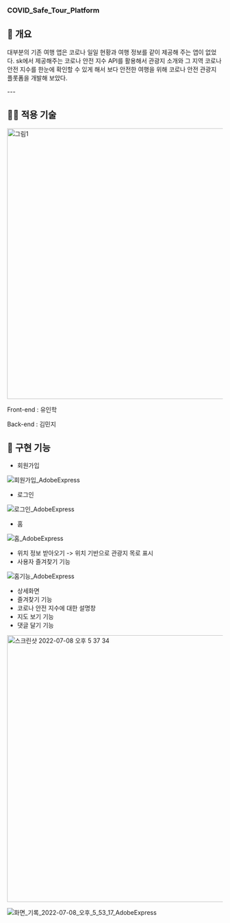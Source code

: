 ### COVID_Safe_Tour_Platform

<h2>🚌 개요</h2>
<p>
 대부분의 기존 여행 앱은 코로나 일일 현황과 여행 정보를 같이 제공해 주는 앱이 없었다.
 sk에서 제공해주는 코로나 안전 지수 API를 활용해서 관광지 소개와 그 지역 코로나 안전 지수를 한눈에 확인할 수 있게 해서 보다 안전한 여행을 위해 코로나 안전 관광지 플롯폼을 개발해 보았다.
</p>
---

<h2>👨‍💻 적용 기술</h2>

<img width="630" alt="그림1" src="https://user-images.githubusercontent.com/57799598/177943969-10e843b5-3559-45cf-9354-1b7c65465001.png">

Front-end : 유인학

Back-end : 김민지
 
<h2>🚀 구현 기능</h2>

- 회원가입

![회원가입_AdobeExpress](https://user-images.githubusercontent.com/57799598/177950875-09221879-42ad-41de-af39-4db9056793a8.gif)

- 로그인

![로그인_AdobeExpress](https://user-images.githubusercontent.com/57799598/177950982-80e5c3f5-40db-405c-955c-b3cb4a8bb671.gif)

- 홈

![홈_AdobeExpress](https://user-images.githubusercontent.com/57799598/177951141-7cda0b24-d8df-4e21-90f8-53179998a48e.gif)

- 위치 정보 받아오기 -> 위치 기반으로 관광지 목로 표시
- 사용자 즐겨찾기 기능

![홈기능_AdobeExpress](https://user-images.githubusercontent.com/57799598/177951298-e415437d-694d-479b-b9be-855547f87613.gif)

- 상세화면
- 즐겨찾기 기능
- 코로나 안전 지수에 대한 설명창
- 지도 보기 기능
- 댓글 달기 기능

<img width="621" alt="스크린샷 2022-07-08 오후 5 37 34" src="https://user-images.githubusercontent.com/57799598/177956577-3d127e63-fcd5-4c89-a974-6b31702b8fce.png">

![화면_기록_2022-07-08_오후_5_53_17_AdobeExpress](https://user-images.githubusercontent.com/57799598/177960594-44b6b730-c8ec-4a41-9f71-0cd3dbeaa055.gif)
